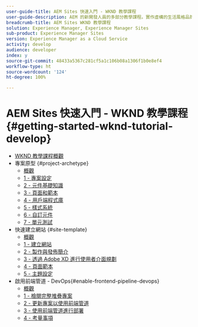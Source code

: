 ```yaml
---
user-guide-title: AEM Sites 快速入門 - WKND 教學課程
user-guide-description: AEM 的新開發人員的多部分教學課程。實作虛構的生活風格品牌 WKND 的 AEM 網站。啟用前端管道來加快開發到部署的週期。
breadcrumb-title: AEM Sites WKND 教學課程
solution: Experience Manager, Experience Manager Sites
sub-product: Experience Manager Sites
version: Experience Manager as a Cloud Service
activity: develop
audience: developer
index: y
source-git-commit: 48433a5367c281cf5a1c106b08a1306f1b0e8ef4
workflow-type: ht
source-wordcount: '124'
ht-degree: 100%

---
```



# AEM Sites 快速入門 - WKND 教學課程 {#getting-started-wknd-tutorial-develop}

+ [WKND 教學課程概觀](overview.md)
+ 專案原型 {#project-archetype}
   + [概觀](./project-archetype/overview.md)
   + [1 - 專案設定](./project-archetype/project-setup.md)
   + [2 - 元件基礎知識](./project-archetype/component-basics.md)
   + [3 - 頁面和範本](./project-archetype/pages-templates.md)
   + [4 - 用戶端程式庫](./project-archetype/client-side-libraries.md)
   + [5 - 樣式系統](./project-archetype/style-system.md)
   + [6 - 自訂元件](./project-archetype/custom-component.md)
   + [7 - 單元測試](./project-archetype/unit-testing.md)
+ 快速建立網站 {#site-template}
   + [概觀](./site-template/overview.md)
   + [1 - 建立網站](./site-template/create-site.md)
   + [2 - 製作與發佈簡介](./site-template/author-content-publish.md)
   + [3 - 透過 Adobe XD 進行使用者介面規劃](./site-template/ui-planning-adobe-xd.md)
   + [4 - 頁面範本](./site-template/page-templates.md)
   + [5 - 主題設定](./site-template/theming.md)
+ 啟用前端管道 - DevOps{#enable-frontend-pipeline-devops}
   + [概觀](./enable-frontend-pipeline/overview.md)
   + [1 - 檢閱完整堆疊專案](./enable-frontend-pipeline/review-uifrontend-module.md)
   + [2 - 更新專案以使用前端管道](./enable-frontend-pipeline/update-project.md)
   + [3 - 使用前端管道進行部署](./enable-frontend-pipeline/create-frontend-pipeline.md)
   + [4 - 考量事項](./enable-frontend-pipeline/considerations.md)

